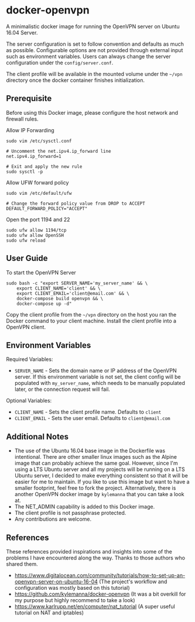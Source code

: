 # docker-openvpn
A minimalistic docker image for running the OpenVPN server on Ubuntu 16.04 Server.

The server configuration is set to follow convention and defaults as much as possible. Configurable options are not provided through external input such as environment variables. Users can always change the server configuration under the `config/server.conf`.

The client profile will be available in the mounted volume under the `~/vpn` directory once the docker container finishes initialization.


## Prerequisite
Before using this Docker image, please configure the host network and firewall rules.

Allow IP Forwarding
```
sudo vim /etc/sysctl.conf

# Uncomment the net.ipv4.ip_forward line
net.ipv4.ip_forward=1

# Exit and apply the new rule
sudo sysctl -p
```

Allow UFW forward policy
```
sudo vim /etc/default/ufw

# Change the forward policy value from DROP to ACCEPT
DEFAULT_FORWARD_POLICY="ACCEPT"
```

Open the port 1194 and 22
```
sudo ufw allow 1194/tcp
sudo ufw allow OpenSSH
sudo ufw reload
```


## User Guide
To start the OpenVPN Server
```
sudo bash -c "export SERVER_NAME='my_server_name' && \
    export CLIENT_NAME='client' && \
    export CLIENT_EMAIL='client@email.com' && \
    docker-compose build openvpn && \
    docker-compose up -d"
```

Copy the client profile from the `~/vpn` directory on the host you ran the Docker command to your client machine. Install the client profile into a OpenVPN client.


## Environment Variables
Required Variables:
- `SERVER_NAME` - Sets the domain name or IP address of the OpenVPN server. If this environment variable is not set, the client config will be populated with `my_server_name`, which needs to be manually populated later, or the connection request will fail.

Optional Variables:
- `CLIENT_NAME` - Sets the client profile name. Defaults to `client`
- `CLIENT_EMAIL` - Sets the user email. Defaults to `client@email.com`


## Additional Notes
- The use of the Ubuntu 16.04 base image in the Dockerfile was intentional. There are other smaller linux images such as the Alpine image that can probably achieve the same goal. However, since I'm using a LTS Ubuntu server and all my projects will be running on a LTS Ubuntu server, I decided to make everything consistent so that it will be easier for me to maintain. If you like to use this image but want to have a smaller footprint, feel free to fork the project. Alternatively, there is another OpenVPN docker image by `kylemanna` that you can take a look at.
- The NET_ADMIN capability is added to this Docker image.
- The client profile is not passphrase protected.
- Any contributions are welcome.


## References
These references provided inspirations and insights into some of the problems I have encountered along the way. Thanks to those authors who shared them.

- https://www.digitalocean.com/community/tutorials/how-to-set-up-an-openvpn-server-on-ubuntu-16-04 (The project's workflow and configuration was mostly based on this tutorial)
- https://github.com/kylemanna/docker-openvpn (It was a bit overkill for my purpose but highly recommend to take a look)
- https://www.karlrupp.net/en/computer/nat_tutorial (A super useful tutorial on NAT and iptables)
